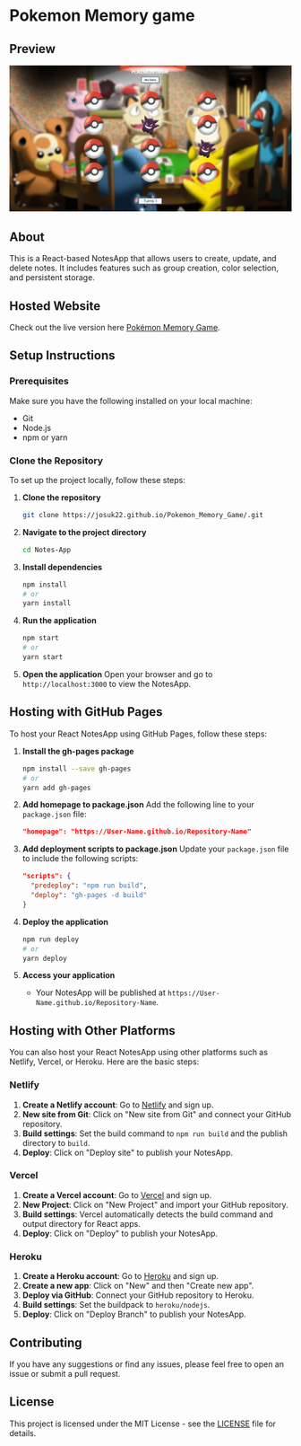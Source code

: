 # Pokemon Memory game

## Preview
<div align="center">
  <img src="./src/assets/Images/Preview/Preview.png" alt="Pokemon Game Preview" width="600"/>
</div>

## About
This is a React-based NotesApp that allows users to create, update, and delete notes. It includes features such as group creation, color selection, and persistent storage.

## Hosted Website
Check out the live version here [Pokémon Memory Game](https://josuk22.github.io/Pokemon_Memory_Game/).

## Setup Instructions

### Prerequisites
Make sure you have the following installed on your local machine:
- Git
- Node.js
- npm or yarn

### Clone the Repository
To set up the project locally, follow these steps:

1. **Clone the repository**
    ```bash
    git clone https://josuk22.github.io/Pokemon_Memory_Game/.git
    ```

2. **Navigate to the project directory**
    ```bash
    cd Notes-App
    ```

3. **Install dependencies**
    ```bash
    npm install
    # or
    yarn install
    ```

4. **Run the application**
    ```bash
    npm start
    # or
    yarn start
    ```

5. **Open the application**
    Open your browser and go to `http://localhost:3000` to view the NotesApp.

## Hosting with GitHub Pages

To host your React NotesApp using GitHub Pages, follow these steps:

1. **Install the gh-pages package**
    ```bash
    npm install --save gh-pages
    # or
    yarn add gh-pages
    ```

2. **Add homepage to package.json**
    Add the following line to your `package.json` file:
    ```json
    "homepage": "https://User-Name.github.io/Repository-Name"
    ```

3. **Add deployment scripts to package.json**
    Update your `package.json` file to include the following scripts:
    ```json
    "scripts": {
      "predeploy": "npm run build",
      "deploy": "gh-pages -d build"
    }
    ```

4. **Deploy the application**
    ```bash
    npm run deploy
    # or
    yarn deploy
    ```

5. **Access your application**
    - Your NotesApp will be published at `https://User-Name.github.io/Repository-Name`.

## Hosting with Other Platforms

You can also host your React NotesApp using other platforms such as Netlify, Vercel, or Heroku. Here are the basic steps:

### Netlify
1. **Create a Netlify account**: Go to [Netlify](https://www.netlify.com) and sign up.
2. **New site from Git**: Click on "New site from Git" and connect your GitHub repository.
3. **Build settings**: Set the build command to `npm run build` and the publish directory to `build`.
4. **Deploy**: Click on "Deploy site" to publish your NotesApp.

### Vercel
1. **Create a Vercel account**: Go to [Vercel](https://vercel.com) and sign up.
2. **New Project**: Click on "New Project" and import your GitHub repository.
3. **Build settings**: Vercel automatically detects the build command and output directory for React apps.
4. **Deploy**: Click on "Deploy" to publish your NotesApp.

### Heroku
1. **Create a Heroku account**: Go to [Heroku](https://www.heroku.com) and sign up.
2. **Create a new app**: Click on "New" and then "Create new app".
3. **Deploy via GitHub**: Connect your GitHub repository to Heroku.
4. **Build settings**: Set the buildpack to `heroku/nodejs`.
5. **Deploy**: Click on "Deploy Branch" to publish your NotesApp.

## Contributing
If you have any suggestions or find any issues, please feel free to open an issue or submit a pull request.

## License
This project is licensed under the MIT License - see the [LICENSE](LICENSE) file for details.
